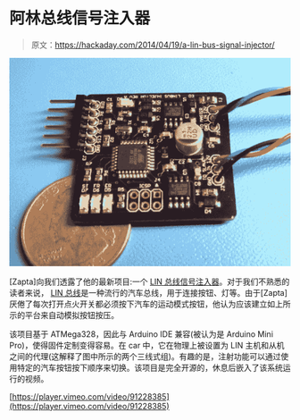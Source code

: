# 阿林总线信号注入器

> 原文：<https://hackaday.com/2014/04/19/a-lin-bus-signal-injector/>

[![LIN bus signal injector](img/70334d07748c7be2e5b2cd96d674fe05.png)](http://hackaday.com/wp-content/uploads/2014/04/injector_001.jpg)

[Zapta]向我们透露了他的最新项目:一个 [LIN 总线信号注入器](https://github.com/zapta/linbus/tree/master/injector)。对于我们不熟悉的读者来说， [LIN 总线](http://en.wikipedia.org/wiki/Local_Interconnect_Network)是一种流行的汽车总线，用于连接按钮、灯等。由于[Zapta]厌倦了每次打开点火开关都必须按下汽车的运动模式按钮，他认为应该建立如上所示的平台来自动模拟按钮按压。

该项目基于 ATMega328，因此与 Arduino IDE 兼容(被认为是 Arduino Mini Pro)，使得固件定制变得容易。在 car 中，它在物理上被设置为 LIN 主机和从机之间的代理(这解释了图中所示的两个三线式组)。有趣的是，注射功能可以通过使用特定的汽车按钮按下顺序来切换。该项目是完全开源的，休息后嵌入了该系统运行的视频。

[https://player.vimeo.com/video/91228385](https://player.vimeo.com/video/91228385)
